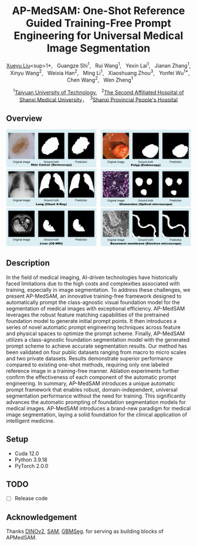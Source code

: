 <div align="center">

<h1> AP-MedSAM: One-Shot Reference Guided Training-Free Prompt Engineering for Universal Medical Image Segmentation </h1>

[Xueyu Liu]([https://scholar.google.com/citations?user=9JcQ2hwAAAAJ&hl=en](https://scholar.google.com.hk/citations?user=jeatLqIAAAAJ&hl=zh-CN))<sup>1*</sup>, &nbsp; 
Guangze Shi<sup>1</sup>, &nbsp; 
Rui Wang<sup>1</sup>, &nbsp; 
Yexin Lai<sup>1</sup>, &nbsp; 
Jianan Zhang<sup>1</sup>, &nbsp; 
Xinyu Wang<sup>2</sup>, &nbsp;
Weixia Han<sup>2</sup>, &nbsp;
Ming Li<sup>1</sup>, &nbsp;
Xiaoshuang Zhou<sup>3</sup>, &nbsp;
Yonfei Wu<sup>1*</sup>, &nbsp;
Chen Wang<sup>2</sup>, &nbsp;
Wen Zheng<sup>1</sup>


<sup>1</sup>[Taiyuan University of Technology](https://www.tyut.edu.cn/), &nbsp;
<sup>2</sup>[The Second Affiliated Hospital of Shanxi Medical University](https://www.sydey.com/)，&nbsp;
<sup>3</sup>[Shanxi Provincial People's Hospital](https://www.sxsrmyy.com/)

</div>

## Overview
<p align="center">
<img width="800" alt="eg" src="img/Display.png">
</p>

##  Description
In the field of medical imaging, AI-driven technologies have historically faced limitations due to the high costs and complexities associated with training, especially in image segmentation. To address these challenges, we present AP-MedSAM, an innovative training-free framework designed to automatically prompt the class-agnostic visual foundation model for the segmentation of medical images with exceptional efficiency. AP-MedSAM leverages the robust feature matching capabilities of the pretrained foundation model to generate initial prompt points. It then introduces a series of novel automatic prompt engineering techniques across feature and physical spaces to optimize the prompt scheme. Finally, AP-MedSAM utilizes a class-agnostic foundation segmentation model with the generated prompt scheme to achieve accurate segmentation results. Our method has been validated on four public datasets ranging from macro to micro scales and two private datasets. Results demonstrate superior performance compared to existing one-shot methods, requiring only one labeled reference image in a training-free manner. Ablation experiments further confirm the effectiveness of each component of the automatic prompt engineering. In summary, AP-MedSAM introduces a unique automatic prompt framework that enables robust, domain-independent, universal segmentation performance without the need for training. This significantly advances the automatic prompting of foundation segmentation models for medical images. AP-MedSAM introduces a brand-new paradigm for medical image segmentation, laying a solid foundation for the clinical application of intelligent medicine.
## Setup 
- Cuda 12.0
- Python 3.9.18
- PyTorch 2.0.0

## TODO
- [ ] Release code


## Acknowledgement
Thanks [DINOv2](https://github.com/facebookresearch/dinov2), [SAM](https://github.com/facebookresearch/segment-anything), [GBMSeg](https://github.com/SnowRain510/GBMSeg). for serving as building blocks of APMedSAM.
